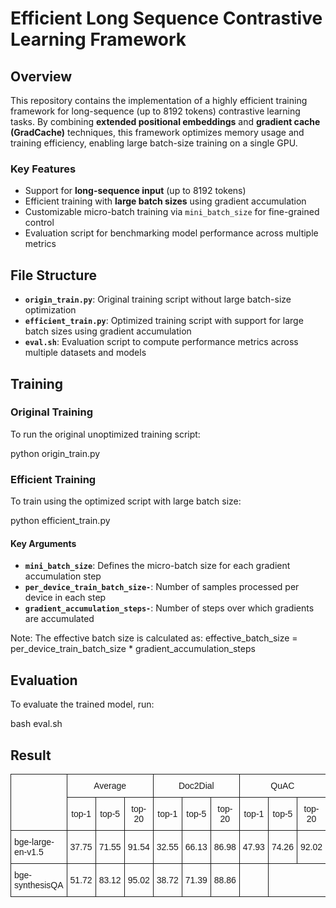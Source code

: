 # Efficient Long Sequence Contrastive Learning Framework

## Overview

This repository contains the implementation of a highly efficient training framework for long-sequence (up to 8192 tokens) contrastive learning tasks. By combining **extended positional embeddings** and **gradient cache (GradCache)** techniques, this framework optimizes memory usage and training efficiency, enabling large batch-size training on a single GPU.

### Key Features
- Support for **long-sequence input** (up to 8192 tokens)
- Efficient training with **large batch sizes** using gradient accumulation
- Customizable micro-batch training via `mini_batch_size` for fine-grained control
- Evaluation script for benchmarking model performance across multiple metrics

## File Structure

- **`origin_train.py`**: Original training script without large batch-size optimization
- **`efficient_train.py`**: Optimized training script with support for large batch sizes using gradient accumulation
- **`eval.sh`**: Evaluation script to compute performance metrics across multiple datasets and models

## Training

### Original Training
To run the original unoptimized training script:

python origin_train.py

### Efficient Training
To train using the optimized script with large batch size:

python efficient_train.py

#### Key Arguments
- ****`mini_batch_size`****: Defines the micro-batch size for each gradient accumulation step
- ****`per_device_train_batch_size-`****: Number of samples processed per device in each step
- ****`gradient_accumulation_steps-`****: Number of steps over which gradients are accumulated
  
Note: The effective batch size is calculated as:
effective_batch_size = per_device_train_batch_size * gradient_accumulation_steps
## Evaluation
To evaluate the trained model, run:

bash eval.sh
## Result
<style type="text/css">
.tg  {border:none;border-collapse:collapse;border-spacing:0;}
.tg td{border-style:solid;border-width:1px;font-family:Arial, sans-serif;font-size:14px;overflow:hidden;
  padding:10px 5px;word-break:normal;}
.tg th{border-style:solid;border-width:1px;font-family:Arial, sans-serif;font-size:14px;font-weight:normal;
  overflow:hidden;padding:10px 5px;word-break:normal;}
.tg .tg-c3ow{border-color:inherit;text-align:center;vertical-align:center}
.tg .tg-0pky{border-color:inherit;text-align:left;vertical-align:center}
</style>
<table class="tg">
<thead>
  <tr>
    <th class="tg-0pky" rowspan="2"></th>
    <th class="tg-c3ow" colspan="3">Average</th>
    <th class="tg-c3ow" colspan="3">Doc2Dial</th>
    <th class="tg-c3ow" colspan="3">QuAC</th>
    <th class="tg-c3ow" colspan="3">QReCC</th>
  </tr>
  <tr>
    <th class="tg-c3ow">top-1</th>
    <th class="tg-c3ow">top-5</th>
    <th class="tg-c3ow">top-20</th>
    <th class="tg-c3ow">top-1</th>
    <th class="tg-c3ow">top-5</th>
    <th class="tg-c3ow">top-20</th>
    <th class="tg-c3ow">top-1</th>
    <th class="tg-c3ow">top-5</th>
    <th class="tg-c3ow">top-20</th>
    <th class="tg-c3ow">top-1</th>
    <th class="tg-c3ow">top-5</th>
    <th class="tg-c3ow">top-20</th>
  </tr>
</thead>
<tbody>
  <tr>
    <td class="tg-0pky">bge-large-en-v1.5</td>
    <td class="tg-c3ow">37.75</td>
    <td class="tg-c3ow">71.55</td>
    <td class="tg-c3ow">91.54</td>		
    <td class="tg-c3ow">32.55</td>
    <td class="tg-c3ow">66.13</td>
    <td class="tg-c3ow">86.98</td>		
    <td class="tg-c3ow">47.93</td>
    <td class="tg-c3ow">74.26</td>
    <td class="tg-c3ow">92.02</td>		
    <td class="tg-c3ow">32.76</td>
    <td class="tg-c3ow">74.27</td>
    <td class="tg-c3ow">95.63</td>		
  </tr>
  <tr>		
    <td class="tg-0pky">bge-synthesisQA</td>
    <td class="tg-c3ow">51.72</td>
    <td class="tg-c3ow">83.12</td>
    <td class="tg-c3ow">95.02</td>		
    <td class="tg-c3ow">38.72</td>
    <td class="tg-c3ow">71.39</td>
    <td class="tg-c3ow">88.86</td>		
    <td 

